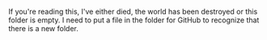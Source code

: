 If you're reading this, I've either died, the world has been destroyed or this folder is empty. I need to put a file in the folder for GitHub to recognize that there is a new folder.